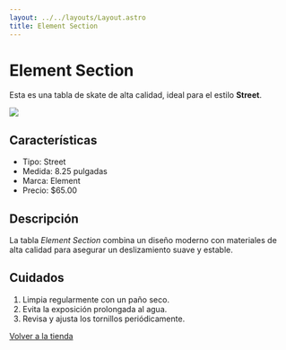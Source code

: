 ```yaml
---
layout: ../../layouts/Layout.astro
title: Element Section
---
```


<div class="markdown">
  
  # Element Section

  Esta es una tabla de skate de alta calidad, ideal para el estilo **Street**.

  ![](/images/baker.webp)

  ## Características

  - Tipo: Street
  - Medida: 8.25 pulgadas
  - Marca: Element
  - Precio: $65.00

  ## Descripción

  La tabla *Element Section* combina un diseño moderno con materiales de alta calidad para asegurar un deslizamiento suave y estable.

  ## Cuidados

  1. Limpia regularmente con un paño seco.
  2. Evita la exposición prolongada al agua.
  3. Revisa y ajusta los tornillos periódicamente.

  <a href="/tienda" class="back-button">Volver a la tienda</a>
</div>
